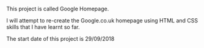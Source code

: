 This project is called Google Homepage.

I will attempt to re-create the Google.co.uk homepage using HTML and CSS skills that I have learnt so far.

The start date of this project is 29/09/2018